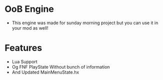 # OoB Engine
* This engine was made for sunday morning project but you can use it in your mod as well!
# Features
* Lua Support
* Og FNF PlayState Without bunch of information
* And Updated MainMenuState.hx
